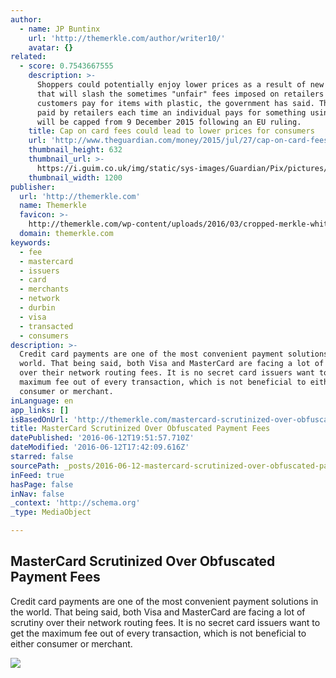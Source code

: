 ```yaml
---
author:
  - name: JP Buntinx
    url: 'http://themerkle.com/author/writer10/'
    avatar: {}
related:
  - score: 0.7543667555
    description: >-
      Shoppers could potentially enjoy lower prices as a result of new rules
      that will slash the sometimes "unfair" fees imposed on retailers when
      customers pay for items with plastic, the government has said. These fees,
      paid by retailers each time an individual pays for something using a card,
      will be capped from 9 December 2015 following an EU ruling.
    title: Cap on card fees could lead to lower prices for consumers
    url: 'http://www.theguardian.com/money/2015/jul/27/cap-on-card-fees-retailers'
    thumbnail_height: 632
    thumbnail_url: >-
      https://i.guim.co.uk/img/static/sys-images/Guardian/Pix/pictures/2015/7/27/1438011626109/38b4f52d-0d28-49bd-ae75-fdf9d01497a9-2060x1236.jpeg?w=1200&h=632&q=55&auto=format&usm=12&fit=crop&bm=normal&ba=bottom%2Cleft&blend64=aHR0cHM6Ly91cGxvYWRzLmd1aW0uY28udWsvMjAxNi8wNi8wNy9vdmVybGF5LWxvZ28tMTIwMC05MF9vcHQucG5n&s=cb4fa05b72a3afafecb6b41715120e08
    thumbnail_width: 1200
publisher:
  url: 'http://themerkle.com'
  name: Themerkle
  favicon: >-
    http://themerkle.com/wp-content/uploads/2016/03/cropped-merkle-white-1-192x192.png
  domain: themerkle.com
keywords:
  - fee
  - mastercard
  - issuers
  - card
  - merchants
  - network
  - durbin
  - visa
  - transacted
  - consumers
description: >-
  Credit card payments are one of the most convenient payment solutions in the
  world. That being said, both Visa and MasterCard are facing a lot of scrutiny
  over their network routing fees. It is no secret card issuers want to get the
  maximum fee out of every transaction, which is not beneficial to either
  consumer or merchant.
inLanguage: en
app_links: []
isBasedOnUrl: 'http://themerkle.com/mastercard-scrutinized-over-obfuscated-payment-fees/'
title: MasterCard Scrutinized Over Obfuscated Payment Fees
datePublished: '2016-06-12T19:51:57.710Z'
dateModified: '2016-06-12T17:42:09.616Z'
starred: false
sourcePath: _posts/2016-06-12-mastercard-scrutinized-over-obfuscated-payment-fees.md
inFeed: true
hasPage: false
inNav: false
_context: 'http://schema.org'
_type: MediaObject

---
```

<article style=""><h1>MasterCard Scrutinized Over Obfuscated Payment Fees</h1><p>Credit card payments are one of the most convenient payment solutions in the world. That being said, both Visa and MasterCard are facing a lot of scrutiny over their network routing fees. It is no secret card issuers want to get the maximum fee out of every transaction, which is not beneficial to either consumer or merchant.</p><img src="http://themerkle.com/wp-content/uploads/2016/06/shutterstock_277654622.jpg" /></article>